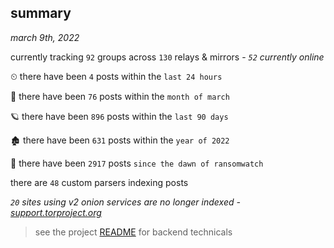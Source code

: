 
## summary
_march 9th, 2022_

currently tracking `92` groups across `130` relays & mirrors - _`52` currently online_

⏲ there have been `4` posts within the `last 24 hours`

🦈 there have been `76` posts within the `month of march`

🪐 there have been `896` posts within the `last 90 days`

🏚 there have been `631` posts within the `year of 2022`

🦕 there have been `2917` posts `since the dawn of ransomwatch`

there are `48` custom parsers indexing posts

_`20` sites using v2 onion services are no longer indexed - [support.torproject.org](https://support.torproject.org/onionservices/v2-deprecation/)_

> see the project [README](https://github.com/thetanz/ransomwatch#ransomwatch--) for backend technicals
